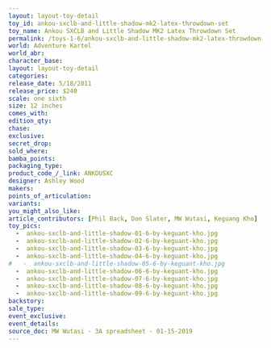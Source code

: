```yaml
---
layout: layout-toy-detail 
toy_id: ankou-sxclb-and-little-shadow-mk2-latex-throwdown-set
toy_name: Ankou SXCLB and Little Shadow MK2 Latex Throwdown Set
permalink: /toys-1-6/ankou-sxclb-and-little-shadow-mk2-latex-throwdown-set.html
world: Adventure Kartel
world_abr: 
character_base: 
layout: layout-toy-detail
categories: 
release_date: 5/18/2011
release_price: $240 
scale: one sixth
size: 12 inches
comes_with: 
edition_qty: 
chase: 
exclusive: 
secret_drop: 
sold_where: 
bamba_points: 
packaging_type: 
product_code_/_link: ANKOUSXC
designer: Ashley Wood
makers: 
points_of_articulation: 
variants: 
you_might_also_like: 
article_contributors: [Phil Back, Don Slater, MW Wutasi, Keguang Kho]
toy_pics: 
  -  ankou-sxclb-and-little-shadow-01-6-by-keguant-kho.jpg
  -  ankou-sxclb-and-little-shadow-02-6-by-keguant-kho.jpg
  -  ankou-sxclb-and-little-shadow-03-6-by-keguant-kho.jpg
  -  ankou-sxclb-and-little-shadow-04-6-by-keguant-kho.jpg
#   -  ankou-sxclb-and-little-shadow-05-6-by-keguant-kho.jpg
  -  ankou-sxclb-and-little-shadow-06-6-by-keguant-kho.jpg
  -  ankou-sxclb-and-little-shadow-07-6-by-keguant-kho.jpg
  -  ankou-sxclb-and-little-shadow-08-6-by-keguant-kho.jpg
  -  ankou-sxclb-and-little-shadow-09-6-by-keguant-kho.jpg
backstory: 
sale_type: 
event_exclusive: 
event_details: 
source_doc: MW Wutasi - 3A spreadsheet - 01-15-2019
---
```

